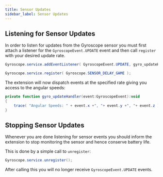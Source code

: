 ```yaml
---
title: Sensor Updates
sidebar_label: Sensor Updates
---
```


## Listening for Sensor Updates

In order to listen for updates from the Gyroscope sensor you must first attach a listener 
for the `GyroscopeEvent.UPDATE` event and then call `register` with your desired update 
rate.

```actionscript
Gyroscope.service.addEventListener( GyroscopeEvent.UPDATE, gyro_updateHandler );

Gyroscope.service.register( Gyroscope.SENSOR_DELAY_GAME );
```

The extension will now dispatch events at the specified rate giving you access to the 
angular speeds:

```actionscript
private function gyro_updateHandler(event:GyroscopeEvent):void
{
	trace( "Angular Speeds: " + event.x +", "+ event.y +", "+ event.z );
}
```



## Stopping Sensor Updates

Whenever you are done listening for sensor events you should inform the extension 
to stop monitoring the sensor and hence conserve battery life. 

This is done by a simple call to `unregister`:

```actionscript
Gyroscope.service.unregister();
```

After calling this you will no longer receive `GyroscopeEvent.UPDATE` events.

